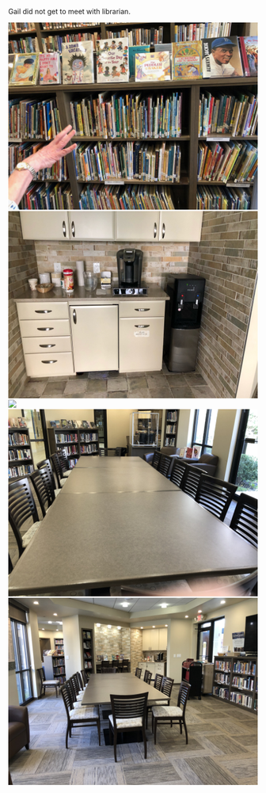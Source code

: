 Gail did not get to meet with librarian. 


![](pics/gail/image0.jpeg)
![](pics/gail/image1.jpeg)
![](pics/gail/image2.jpeg)
![](pics/gail/IMG_1708.jpg)
![](pics/gail/IMG_1711.jpg)

